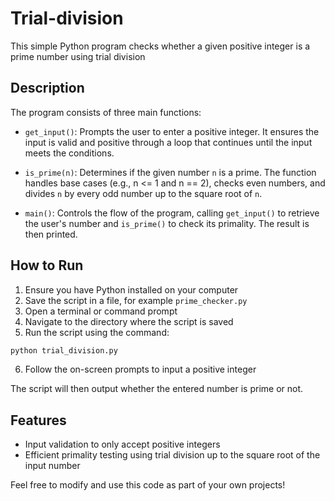 # Trial-division
This simple Python program checks whether a given positive integer is a prime number using trial division

## Description
The program consists of three main functions:

- `get_input()`: Prompts the user to enter a positive integer. It ensures the input is valid and positive through a loop that continues until the input meets the conditions.

- `is_prime(n)`: Determines if the given number `n` is a prime. The function handles base cases (e.g., n <= 1 and n == 2), checks even numbers, and divides `n` by every odd number up to the square root of `n`.

- `main()`: Controls the flow of the program, calling `get_input()` to retrieve the user's number and `is_prime()` to check its primality. The result is then printed.

## How to Run

1. Ensure you have Python installed on your computer
2. Save the script in a file, for example `prime_checker.py`
3. Open a terminal or command prompt
4. Navigate to the directory where the script is saved
5. Run the script using the command:

```bash
python trial_division.py
```
6. Follow the on-screen prompts to input a positive integer

The script will then output whether the entered number is prime or not.

## Features
- Input validation to only accept positive integers
- Efficient primality testing using trial division up to the square root of the input number

Feel free to modify and use this code as part of your own projects!
